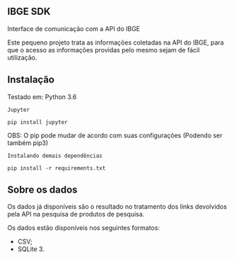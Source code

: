 ## IBGE SDK

Interface de comunicação com a API do IBGE 

Este pequeno projeto trata as informações coletadas na API do IBGE, para que o acesso as informações providas pelo mesmo sejam de fácil utilização.

## Instalação

Testado em: Python 3.6

<code>Jupyter</code>

```shell
pip install jupyter
```

OBS: O pip pode mudar de acordo com suas configurações (Podendo ser também pip3)

<code>Instalando demais dependências</code>

```shell
pip install -r requirements.txt
```

## Sobre os dados

Os dados já disponíveis são o resultado no tratamento dos links devolvidos pela API na pesquisa de produtos de pesquisa.

Os dados estão disponíveis nos seguintes formatos:
- CSV;
- SQLite 3.